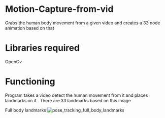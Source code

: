 # Motion-Capture-from-vid
Grabs the human body  movement from a given video and creates a 33 node animation based on that 

# Libraries required
OpenCv

# Functioning
Program takes a video detect the human movement from it and places landmarks on it . There are 33 landmarks based on this image 

Full body landmarks
![pose_tracking_full_body_landmarks](https://user-images.githubusercontent.com/111579172/185634733-cc702089-e2c7-498e-8ff4-f3485dc346be.png)
